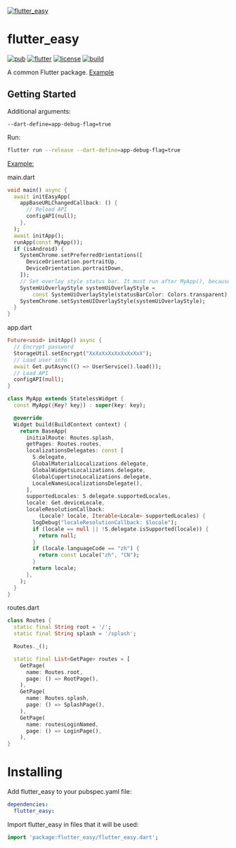 [![flutter_easy](https://socialify.git.ci/OctMon/flutter_easy/image?description=1&descriptionEditable=A%20common%20Flutter%20package.&font=Inter&forks=1&issues=1&logo=https%3A%2F%2Fraw.githubusercontent.com%2Fflutter%2Fwebsite%2Fmaster%2Fsrc%2F_assets%2Fimage%2Fflutter-lockup.png&owner=1&pattern=Floating%20Cogs&pulls=1&stargazers=1&theme=Dark)](https://octmon.github.io/)

# flutter_easy

[![pub](https://img.shields.io/pub/v/flutter_easy.svg)](https://pub.dev/packages/flutter_easy)
[![flutter](https://img.shields.io/badge/flutter-Android%7CiOS%7CWeb%7CWindows%7CMac-blue.svg)](https://flutter.dev)
[![license](https://img.shields.io/badge/license-MIT-green.svg)](https://github.com/OctMon/flutter_easy/blob/main/LICENSE)
[![build](https://github.com/OctMon/flutter_easy/workflows/build/badge.svg)](https://github.com/OctMon/flutter_easy/actions)

A common Flutter package.
[Example](https://octmon.github.io/flutter_easy/)

## Getting Started

Additional arguments:
```
--dart-define=app-debug-flag=true
```

Run:
```bash
flutter run --release --dart-define=app-debug-flag=true
```

[Example:](https://www.octmon.com/example)

main.dart

```dart
void main() async {
  await initEasyApp(
    appBaseURLChangedCallback: () {
      // Reload API
      configAPI(null);
    },
  );
  await initApp();
  runApp(const MyApp());
  if (isAndroid) {
    SystemChrome.setPreferredOrientations([
      DeviceOrientation.portraitUp,
      DeviceOrientation.portraitDown,
    ]);
    // Set overlay style status bar. It must run after MyApp(), because MaterialApp may override it.
    SystemUiOverlayStyle systemUiOverlayStyle =
        const SystemUiOverlayStyle(statusBarColor: Colors.transparent);
    SystemChrome.setSystemUIOverlayStyle(systemUiOverlayStyle);
  }
}
```

app.dart

```dart
Future<void> initApp() async {
  // Encrypt password
  StorageUtil.setEncrypt("XxXxXxXxXxXxXxXxX");
  // Load user info
  await Get.putAsync(() => UserService().load());
  // Load API
  configAPI(null);
}

class MyApp extends StatelessWidget {
  const MyApp({Key? key}) : super(key: key);

  @override
  Widget build(BuildContext context) {
    return BaseApp(
      initialRoute: Routes.splash,
      getPages: Routes.routes,
      localizationsDelegates: const [
        S.delegate,
        GlobalMaterialLocalizations.delegate,
        GlobalWidgetsLocalizations.delegate,
        GlobalCupertinoLocalizations.delegate,
        LocaleNamesLocalizationsDelegate(),
      ],
      supportedLocales: S.delegate.supportedLocales,
      locale: Get.deviceLocale,
      localeResolutionCallback:
          (Locale? locale, Iterable<Locale> supportedLocales) {
        logDebug("localeResolutionCallback: $locale");
        if (locale == null || !S.delegate.isSupported(locale)) {
          return null;
        }
        if (locale.languageCode == "zh") {
          return const Locale("zh", "CN");
        }
        return locale;
      },
    );
  }
}
```

routes.dart

```dart
class Routes {
  static final String root = '/';
  static final String splash = '/splash';

  Routes._();

  static final List<GetPage> routes = [
    GetPage(
      name: Routes.root,
      page: () => RootPage(),
    ),
    GetPage(
      name: Routes.splash,
      page: () => SplashPage(),
    ),
    GetPage(
      name: routesLoginNamed,
      page: () => LoginPage(),
    ),
}
```



# Installing

Add flutter_easy to your pubspec.yaml file:

```yaml
dependencies:
  flutter_easy:
```

Import flutter_easy in files that it will be used:

```dart
import 'package:flutter_easy/flutter_easy.dart';
```

